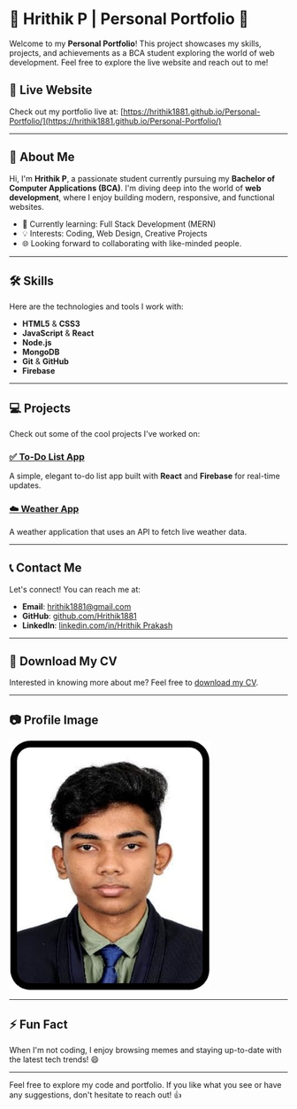 # 🌟 Hrithik P | Personal Portfolio 🌟

Welcome to my **Personal Portfolio**! This project showcases my skills, projects, and achievements as a BCA student exploring the world of web development. Feel free to explore the live website and reach out to me!

## 🚀 Live Website
Check out my portfolio live at: [https://hrithik1881.github.io/Personal-Portfolio/](https://hrithik1881.github.io/Personal-Portfolio/)

---

## 📜 About Me

Hi, I'm **Hrithik P**, a passionate student currently pursuing my **Bachelor of Computer Applications (BCA)**. I'm diving deep into the world of **web development**, where I enjoy building modern, responsive, and functional websites.

- 🌱 Currently learning: Full Stack Development (MERN)
- 💡 Interests: Coding, Web Design, Creative Projects
- 🌐 Looking forward to collaborating with like-minded people.

---

## 🛠️ Skills

Here are the technologies and tools I work with:

- **HTML5** & **CSS3**
- **JavaScript** & **React**
- **Node.js**
- **MongoDB**
- **Git** & **GitHub**
- **Firebase**

---

## 💻 Projects

Check out some of the cool projects I've worked on:

### [✅ To-Do List App](https://hrithik1881.github.io/Personal-Portfolio/)  
A simple, elegant to-do list app built with **React** and **Firebase** for real-time updates.

### [☁️ Weather App](https://hrithik1881.github.io/Personal-Portfolio/)  
A weather application that uses an API to fetch live weather data.

---

## 📞 Contact Me

Let's connect! You can reach me at:

- **Email**: [hrithik1881@gmail.com](mailto:hrithik1881@gmail.com)
- **GitHub**: [github.com/Hrithik1881](https://github.com/Hrithik1881)
- **LinkedIn**: [linkedin.com/in/Hrithik Prakash](https://www.linkedin.com/in/hrithik-prakash-990398284/)

---

## 📄 Download My CV

Interested in knowing more about me? Feel free to [download my CV](https://drive.google.com/file/d/1BNyqtpVhKU6VzIb7mVFPRyKsQqJxKWyV/view?usp=sharing).

---

## 📷 Profile Image

![Hrithik's Profile Picture](https://raw.githubusercontent.com/Hrithik1881/Personal-Portfolio/main/pro.jpg)

---

## ⚡ Fun Fact

When I'm not coding, I enjoy browsing memes and staying up-to-date with the latest tech trends! 😄

---

Feel free to explore my code and portfolio. If you like what you see or have any suggestions, don't hesitate to reach out! 👍
